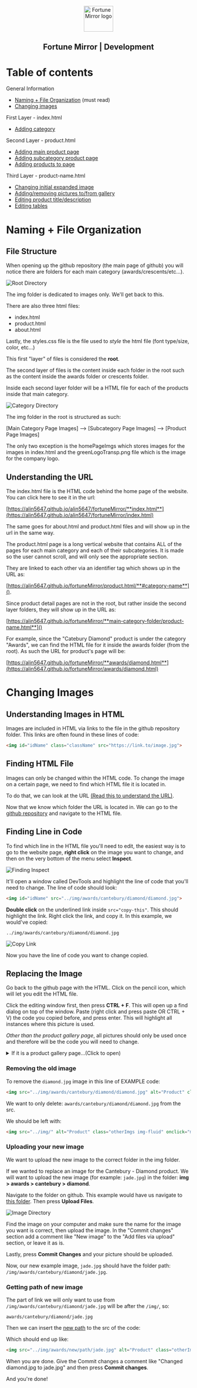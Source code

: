<p align="center">
  <a href="https://alin5647.github.com/fmaward/index.html">
    <img src="https://raw.githubusercontent.com/alin5647/fortuneMirror/master/img/greenLogoTransp.png" alt="Fortune Mirror logo" width="80" height="70">
  </a>
</p>

<h2 align="center">Fortune Mirror | Development</h2>

# Table of contents

General Information
- [Naming + File Organization](#naming--file-organization) (must read)
- [Changing images](#changing-images)

First Layer - index.html
- [Adding category](#adding-category)

Second Layer - product.html
- [Adding main product page](#adding-main-product-page)
- [Adding subcategory product page](#adding-subcategory-product-page)
- [Adding products to page](#adding-products-to-page)

Third Layer - product-name.html
- [Changing initial expanded image](#changing-initial-expanded-image)
- [Adding/removing pictures to/from gallery](#add/removing-pictures-to/form-gallery)
- [Editing product title/description](#edit-product-title/description)
- [Editing tables](#edit-tables)


# Naming + File Organization

## File Structure

When opening up the github repository (the main page of github) you will notice there are folders for each main category (awards/crescents/etc...).

![Root Directory](img/READMEImgs/rootDirectory.png)

The img folder is dedicated to images only. We'll get back to this.

There are also three html files:
- index.html
- product.html
- about.html

Lastly, the styles.css file is the file used to *style* the html file (font type/size, color, etc...)

This first "layer" of files is considered the **root**.

The second layer of files is the content inside each folder in the root such as the content inside the awards folder or crescents folder.

Inside each second layer folder will be a HTML file for each of the products inside that main category.

![Category Directory](img/READMEImgs/mainCategoryDirectory.png)

The img folder in the root is structured as such:

[Main Category Page Images] --> [Subcategory Page Images] --> [Product Page Images]

The only two exception is the homePageImgs which stores images for the images in index.html and the greenLogoTransp.png file which is the image for the company logo.

## Understanding the URL

The index.html file is the HTML code behind the home page of the website. You can click here to see it in the url: 

[https://alin5647.github.io/alin5647/fortuneMirror/**index.html**](https://alin5647.github.io/alin5647/fortuneMirror/index.html)

The same goes for about.html and product.html files and will show up in the url in the same way.

The product.html page is a long vertical website that contains ALL of the pages for each main category and each of their subcategories. It is made so the user cannot scroll, and will only see the appropriate section.

They are linked to each other via an identifier tag which shows up in the URL as: 

[https://alin5647.github.io/fortuneMirror/product.html/**#category-name**]().

Since product detail pages are not in the root, but rather inside the second layer folders, they will show up in the URL as: 

[https://alin5647.github.io/fortuneMirror/**main-category-folder/product-name.html**]()

For example, since the "Catebury Diamond" product is under the category "Awards", we can find the HTML file for it inside the awards folder (from the root). As such the URL for product's page will be:

[https://alin5647.github.io/fortuneMirror/**awards/diamond.html**](https://alin5647.github.io/fortuneMirror/awards/diamond.html)


# Changing Images

## Understanding Images in HTML

Images are included in HTML via links to the file in the github repository folder. This links are often found in these lines of code:

```html
<img id="idName" class="className" src="https://link.to/image.jpg">
```

## Finding HTML File

Images can only be changed within the HTML code. To change the image on a certain page, we need to find which HTML file it is located in.

To do that, we can look at the URL [(Read this to understand the URL)](#understanding-the-url). 

Now that we know which folder the URL is located in. We can go to the [github repository](https://github.com/alin5647/fortuneMirror/) and navigate to the HTML file.


## Finding Line in Code

To find which line in the HTML file you'll need to edit, the easiest way is to go to the website page, **right click** on the image you want to change, and then on the very bottom of the menu select **Inspect**. 

![Finding Inspect](img/READMEImgs/inspectButton.png)

It'll open a window called DevTools and highlight the line of code that you'll need to change. The line of code should look:

```html
<img id="idName" src="../img/awards/cantebury/diamond/diamond.jpg">
```

**Double click** on the underlined link inside `src="copy-this"`. This should highlight the link. Right click the link, and copy it. In this example, we would've copied:

`../img/awards/cantebury/diamond/diamond.jpg`

![Copy Link](img/READMEImgs/copyImgLink.png)

Now you have the line of code you want to change copied.

## Replacing the Image

Go back to the github page with the HTML. Click on the pencil icon, which will let you edit the HTML file. 

Click the editing window first, then press **CTRL + F**. This will open up a find dialog on top of the window. Paste (right click and press paste OR CTRL + V) the code you copied before, and press enter. This will highlight all instances where this picture is used.

*Other than the product gallery page*, all pictures should only be used once and therefore will be the code you will need to change.

<details><summary>If it is a product gallery page...(Click to open)</summary>

In the product gallery pages, the first image will be repeated to be initially shown on the expanded image. In the code, it'll look like this:

```html
<div class="container-fluid expandedImg-container d-flex flex-column justify-content-center px-0 border-bottom">
    <!--Same Image-->
    <img id="expandedImg" src="../img/awards/cantebury/diamond/diamond.jpg">
</div>

<div class="container-fluid otherImg-container d-flex justify-content-center py-3 px-0">
    <div class="row px-2">
        <div class="col-2">
            <!--Same Image-->
            <img src="../img/awards/cantebury/diamond/diamond.jpg" alt="Product" class="otherImgs img-fluid"
                onclick="myFunction(this);">
        </div>
        <div class="col-2">
            <img src="../img/awards/cantebury/diamond/otherImage.jpg" alt="Sizes" class="otherImgs img-fluid"
                onclick="myFunction(this);">
        </div>
        <div class="col-2">
            <img src="../img/awards/cantebury/diamond/otherImage2.jpg" alt="Packaging" class="otherImgs img-fluid"
                onclick="myFunction(this);">
        </div>
    </div>
</div>
```
In this case, you will want to change src of BOTH image links.
</details>


### Removing the old image

To remove the `diamond.jpg` image in this line of EXAMPLE code:

```html
<img src="../img/awards/cantebury/diamond/diamond.jpg" alt="Product" class="otherImgs img-fluid" onclick="myFunction(this);">
```
We want to only delete:
`awards/cantebury/diamond/diamond.jpg` from the src.

We should be left with: 

```html
<img src="../img/" alt="Product" class="otherImgs img-fluid" onclick="myFunction(this);">
```

### Uploading your new image
We want to upload the new image to the correct folder in the img folder. 

If we wanted to replace an image for the Cantebury - Diamond product. We will want to upload the new image (for example: `jade.jpg`) in the folder: **img > awards > cantebury > diamond**.

Navigate to the folder on github. This example would have us navigate to [this folder](https://github.com/alin5647/fortuneMirror/tree/master/img/awards/cantebury/diamond). Then press **Upload Files**.

![Image Directory](img/READMEImgs/imgDirectoryStructure.png)

Find the image on your computer and make sure the name for the image you want is correct, then upload the image. In the "Commit changes" section add a comment like "New image" to the "Add files via upload" section, or leave it as is. 

Lastly, press **Commit Changes** and your picture should be uploaded.

Now, our new example image, `jade.jpg` should have the folder path: 
`/img/awards/cantebury/diamond/jade.jpg`.

### Getting path of new image
The part of link we will only want to use from `/img/awards/cantebury/diamond/jade.jpg` will be after the `/img/`, so:

`awards/cantebury/diamond/jade.jpg`

Then we can insert the [new path](#finding-path-of-new-image) to the src of the code:

Which should end up like:
```html
<img src="../img/awards/new/path/jade.jpg" alt="Product" class="otherImgs img-fluid" onclick="myFunction(this);">
```

When you are done. Give the Commit changes a comment like "Changed diamond.jpg to jade.jpg" and then press **Commit changes**.

And you're done!




